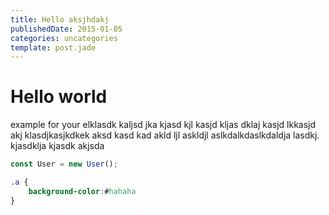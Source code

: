 ```yaml
---
title: Hello aksjhdakj 
publishedDate: 2015-01-05
categories: uncategories
template: post.jade
---
```


# Hello world
example for your elklasdk kaljsd jka kjasd kjl kasjd kljas dklaj kasjd lkkasjd akj klasdjkasjkdkek aksd kasd kad akld ljl
askldjl aslkdalkdaslkdaldja lasdkj. kjasdklja kjasdk akjsda

```js
const User = new User();
```

```css
.a {
	background-color:#hahaha
}
```